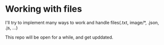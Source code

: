 # Working with files

I'll try to implement many ways to work and handle files(.txt, image/\*, .json, .js, ...)

This repo will be open for a while, and get upddated.
